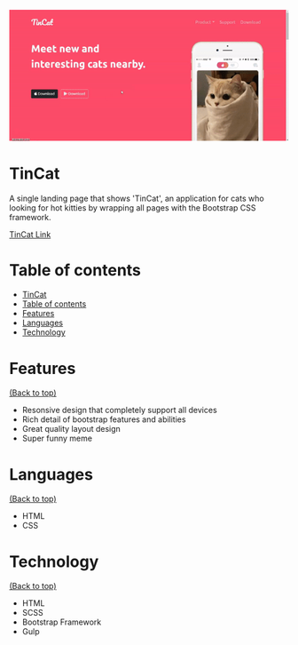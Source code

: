<!-- Add banner here -->

![Project Preview](images/tincat_preview.gif)

# TinCat

<!-- Describe your project in brief -->

A single landing page that shows 'TinCat', an application for cats who looking for hot kitties by wrapping all pages with the Bootstrap CSS framework.

[TinCat Link](https://thasup.github.io/TinCat/)

# Table of contents

-   [TinCat](#tincat)
-   [Table of contents](#table-of-contents)
-   [Features](#features)
-   [Languages](#languages)
-   [Technology](#technology)

# Features

[(Back to top)](#table-of-contents)

-   Resonsive design that completely support all devices
-   Rich detail of bootstrap features and abilities
-   Great quality layout design
-   Super funny meme

# Languages

[(Back to top)](#table-of-contents)

-   HTML
-   CSS

# Technology

[(Back to top)](#table-of-contents)

-   HTML
-   SCSS
-   Bootstrap Framework
-   Gulp
